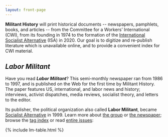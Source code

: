 ```yaml
---
layout: front-page
---
```


<b>Militant History</b> will print historical documents --
newspapers, pamphlets, books, and articles --
from the Committee for a Workers’ International (<abbr>CWI</abbr>),
from its founding in 1974 to the formation of the
[International Socialist Alternative](https://internationalsocialist.net) (<abbr>ISA</abbr>) in 2020.
Our goal is to digitize and re-publish literature which is unavailable online,
and to provide a convenient index for <abbr>CWI</abbr> material.

## <cite>Labor Militant</cite>

Have you read <b><cite>Labor Militant</cite></b>?
This semi-monthly newspaper ran from 1986 to 1997,
and is published on the Web for the first time by Militant History.
The paper features US, international, and labor news and history;
interviews, activist dispatches, media reviews, socialist theory,
and letters to the editor.

Its publisher, the political organization also called <b>Labor Militant</b>,
became [Socialist Alternative](https://www.socialistalternative.org) in 1999.
Learn more about [the group](/lm/group/)
or [the newspaper](/lm/newspaper/);
browse the [tag index](/lm/tags/)
or read [entire issues](/lm/issues/):

{% include lm-table.html %}